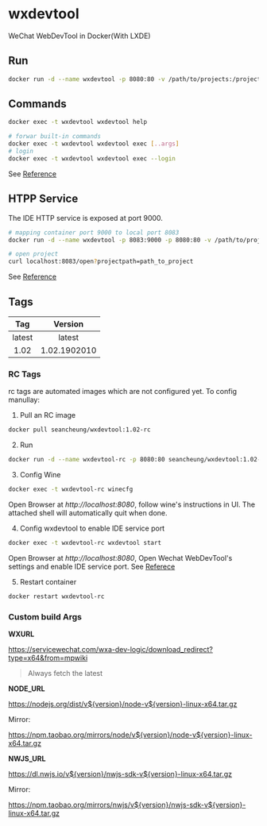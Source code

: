 # wxdevtool

WeChat WebDevTool in Docker(With LXDE)

## Run

```bash
docker run -d --name wxdevtool -p 8080:80 -v /path/to/projects:/projects seancheung/wxdevtool:latest
```

## Commands

```bash
docker exec -t wxdevtool wxdevtool help

# forwar built-in commands
docker exec -t wxdevtool wxdevtool exec [..args]
# login
docker exec -t wxdevtool wxdevtool exec --login
```

See [Reference](https://developers.weixin.qq.com/miniprogram/dev/devtools/cli.html)

## HTPP Service

The IDE HTTP service is exposed at port 9000.

```bash
# mapping container port 9000 to local port 8083
docker run -d --name wxdevtool -p 8083:9000 -p 8080:80 -v /path/to/projects:/projects seancheung/wxdevtool:latest

# open project
curl localhost:8083/open?projectpath=path_to_project
```

See [Reference](https://developers.weixin.qq.com/miniprogram/dev/devtools/http.html)

## Tags

|  Tag   |   Version    |
| :----: | :----------: |
| latest |    latest    |
|  1.02  | 1.02.1902010 |

### RC Tags

rc tags are automated images which are not configured yet. To config manullay:

1. Pull an RC image

```bash
docker pull seancheung/wxdevtool:1.02-rc
```

2. Run

```bash
docker run -d --name wxdevtool-rc -p 8080:80 seancheung/wxdevtool:1.02-rc
```

3. Config Wine

```bash
docker exec -t wxdevtool-rc winecfg
```

Open Browser at _http://localhost:8080_, follow wine's instructions in UI. The attached shell will automatically quit when done.

4. Config wxdevtool to enable IDE service port

```bash
docker exec -t wxdevtool-rc wxdevtool start
```

Open Browser at _http://localhost:8080_, Open Wechat WebDevTool's settings and enable IDE service port. See [Referece](https://developers.weixin.qq.com/miniprogram/dev/devtools/cli.html)

5. Restart container

```bash
docker restart wxdevtool-rc
```

### Custom build Args

**WXURL**

https://servicewechat.com/wxa-dev-logic/download_redirect?type=x64&from=mpwiki

> Always fetch the latest

**NODE_URL**

https://nodejs.org/dist/v${version}/node-v${version}-linux-x64.tar.gz

Mirror:

https://npm.taobao.org/mirrors/node/v${version}/node-v${version}-linux-x64.tar.gz

**NWJS_URL**

https://dl.nwjs.io/v${version}/nwjs-sdk-v${version}-linux-x64.tar.gz

Mirror:

https://npm.taobao.org/mirrors/nwjs/v${version}/nwjs-sdk-v${version}-linux-x64.tar.gz

